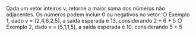 Dada um vetor inteiros v, retorne a maior soma dos números não adjacentes. Os
números podem incluir 0 ou negativos no vetor.
○ Exemplo 1, dado v = [2,4,6,2,5], a saída esperada é 13, considerando 2 + 6 + 5
○ Exemplo 2, dado v = [5,1,1,5], a saída esperada é 10, considerando 5 + 5